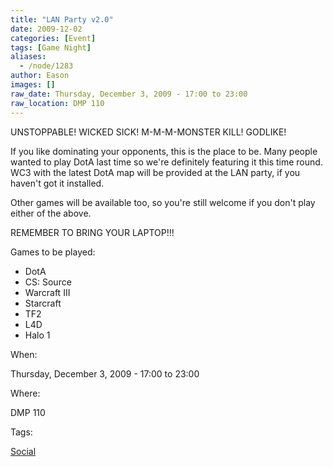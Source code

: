 ```yaml
---
title: "LAN Party v2.0"
date: 2009-12-02
categories: [Event]
tags: [Game Night]
aliases:
  - /node/1283
author: Eason
images: []
raw_date: Thursday, December 3, 2009 - 17:00 to 23:00
raw_location: DMP 110
---
```


UNSTOPPABLE! WICKED SICK! M-M-M-MONSTER KILL! GODLIKE!

If you like dominating your opponents, this is the place to be. Many people wanted to play DotA last time so we're definitely featuring it this time round. WC3 with the latest DotA map will be provided at the LAN party, if you haven't got it installed.

Other games will be available too, so you're still welcome if you don't play either of the above.

REMEMBER TO BRING YOUR LAPTOP!!!

Games to be played:
- DotA
- CS: Source
- Warcraft III
- Starcraft
- TF2
- L4D
- Halo 1

When: 

Thursday, December 3, 2009 - 17:00 to 23:00

Where: 

DMP 110

Tags: 

[Social](/social)
